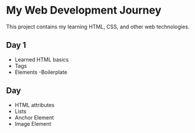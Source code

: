 # My Web Development Journey
This project contains my learning HTML, CSS, and other web technologies.

## Day 1
- Learned HTML basics
- Tags
- Elements
 -Boilerplate

 ## Day 
- HTML attributes
- Lists
- Anchor Element
- Image Element 

